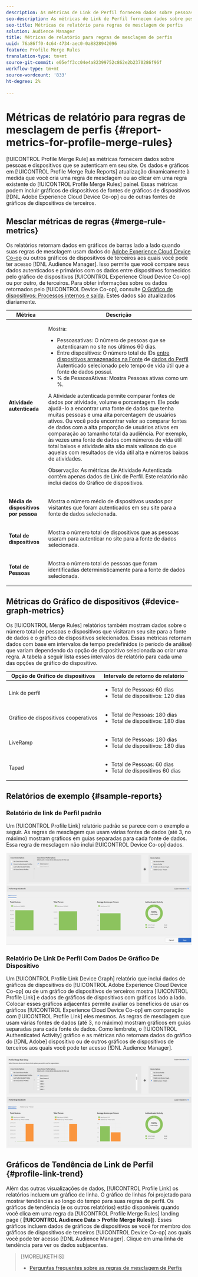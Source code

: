 ```yaml
---
description: As métricas de Link de Perfil fornecem dados sobre pessoas e dispositivos que se autenticam em seu site. Os dados e gráficos no Link do Perfil são atualizados dinamicamente à medida que você cria regras de mesclagem ou quando cla em uma regra existente no painel Regras de mesclagem de Perfis. Essas métricas podem incluir gráficos de dispositivos do Adobe Experience Cloud Device Co-op ou de outras fontes de gráficos de dispositivos de terceiros.
seo-description: As métricas de Link de Perfil fornecem dados sobre pessoas e dispositivos que se autenticam em seu site. Os dados e gráficos no Link do Perfil são atualizados dinamicamente à medida que você cria regras de mesclagem ou quando cla em uma regra existente no painel Regras de mesclagem de Perfis. Essas métricas podem incluir gráficos de dispositivos do Adobe Experience Cloud Device Co-op ou de outras fontes de gráficos de dispositivos de terceiros.
seo-title: Métricas de relatório para regras de mesclagem de perfis
solution: Audience Manager
title: Métricas de relatório para regras de mesclagem de perfis
uuid: 76a86ff0-4c64-4734-aec0-0a8828942096
feature: Profile Merge Rules
translation-type: tm+mt
source-git-commit: e05eff3cc04e4a82399752c862e2b2370286f96f
workflow-type: tm+mt
source-wordcount: '833'
ht-degree: 2%

---
```



# Métricas de relatório para regras de mesclagem de perfis {#report-metrics-for-profile-merge-rules}

[!UICONTROL Profile Merge Rule] as métricas fornecem dados sobre pessoas e dispositivos que se autenticam em seu site. Os dados e gráficos em [!UICONTROL Profile Merge Rule Reports] atualização dinamicamente à medida que você cria uma regra de mesclagem ou ao clicar em uma regra existente do [!UICONTROL Profile Merge Rules] painel. Essas métricas podem incluir gráficos de dispositivos de fontes de gráficos de dispositivos [!DNL Adobe Experience Cloud Device Co-op] ou de outras fontes de gráficos de dispositivos de terceiros.

## Mesclar métricas de regras {#merge-rule-metrics}

Os relatórios retornam dados em gráficos de barras lado a lado quando suas regras de mesclagem usam dados do [Adobe Experience Cloud Device Co-op](https://docs.adobe.com/content/help/en/device-co-op/using/about/overview.html) ou outros gráficos de dispositivos de terceiros aos quais você pode ter acesso [!DNL Audience Manager]. Isso permite que você compare seus dados autenticados e primários com os dados entre dispositivos fornecidos pelo gráfico de dispositivos [!UICONTROL Experience Cloud Device Co-op] ou por outro, de terceiros. Para obter informações sobre os dados retornados pelo [!UICONTROL Device Co-op], consulte [O Gráfico de dispositivos: Processos internos e saída](https://docs.adobe.com/content/help/en/device-co-op/using/device-graph/device-graph-overview.html). Estes dados são atualizados diariamente.

<table id="table_A7FB2F9804F84AC8A6DD05C0E6EE7555"> 
 <thead> 
  <tr> 
   <th colname="col1" class="entry"> Métrica </th> 
   <th colname="col2" class="entry"> Descrição </th> 
  </tr> 
 </thead>
 <tbody> 
  <tr> 
   <td colname="col1"> <p> <b><span class="wintitle"> Atividade autenticada</span></b> </p> </td> 
   <td colname="col2"> <p>Mostra: </p> 
    <ul id="ul_7F7373919A4A49028EF4BF7B28D9F8E9"> 
     <li id="li_FE2F93C496D64ED8928B3E522C9585EA"> <span class="wintitle"> Pessoas</span>ativas: O número de pessoas que se autenticaram no site nos últimos 60 dias. </li> 
     <li id="li_60CFD26EE68B442683C0ED5FED1A79C8"> <span class="wintitle"> Entre dispositivos</span>: O número total de IDs <a href="merge-rules-start.md#create-data-source"> entre dispositivos armazenados na Fonte</a> de <a href="https://docs.adobe.com/content/help/en/audience-manager/user-guide/features/data-sources/manage-datasources.html"> dados do Perfil</a> <a href="merge-rule-definitions.md"></a> Autenticado selecionado pelo tempo de vida útil que a fonte de dados possui. </li> 
     <li id="li_F2F07B6A326C4A18B79A0CF2C47D9677"> <span class="wintitle"> % de Pessoas</span>Ativas: Mostra Pessoas <span class="wintitle"></span> ativas como um %. </li> 
    </ul> <p> <span class="wintitle"> A Atividade</span> autenticada permite comparar fontes de dados por atividade, volume e porcentagem. Ele pode ajudá-lo a encontrar uma fonte de dados que tenha muitas pessoas e uma alta porcentagem de usuários ativos. Ou você pode encontrar valor ao comparar fontes de dados com a alta proporção de usuários ativos em comparação ao tamanho total da audiência. Por exemplo, às vezes uma fonte de dados com números de vida útil total baixos e atividade alta são mais valiosos do que aquelas com resultados de vida útil alta e números baixos de atividades. </p> <p> <p>Observação: As métricas de Atividade <span class="wintitle"> Autenticada contêm apenas dados de Link</span> de <span class="wintitle"></span> Perfil. Este relatório não inclui <span class="wintitle"> dados do Gráfico</span> de dispositivos. </p> </p> </td> 
  </tr> 
  <tr> 
   <td colname="col1"> <p> <b><span class="wintitle"> Média de dispositivos por pessoa</span></b> </p> </td> 
   <td colname="col2"> <p> Mostra o número médio de dispositivos usados por visitantes que foram autenticados em seu site para a fonte de dados selecionada. </p> </td> 
  </tr> 
  <tr> 
   <td colname="col1"> <p> <b><span class="wintitle"> Total de dispositivos</span></b> </p> </td> 
   <td colname="col2"> <p>Mostra o número total de dispositivos que as pessoas usaram para autenticar no site para a fonte de dados selecionada. </p> </td> 
  </tr> 
  <tr> 
   <td colname="col1"> <p> <b><span class="wintitle"> Total de Pessoas</span></b> </p> </td> 
   <td colname="col2"> <p>Mostra o número total de pessoas que foram identificadas deterministicamente para a fonte de dados selecionada. </p> </td> 
  </tr> 
 </tbody> 
</table>

## Métricas do Gráfico de dispositivos {#device-graph-metrics}

Os [!UICONTROL Merge Rules] relatórios também mostram dados sobre o número total de pessoas e dispositivos que visitaram seu site para a fonte de dados e o gráfico de dispositivos selecionados. Essas métricas retornam dados com base em intervalos de tempo predefinidos (o período de análise) que variam dependendo da opção de dispositivo selecionada ao criar uma regra. A tabela a seguir lista esses intervalos de relatório para cada uma das opções de gráfico do dispositivo.

<table id="table_038983EBC71F4A55BBCA99212AC5DEE6"> 
 <thead> 
  <tr> 
   <th colname="col1" class="entry"> Opção de Gráfico de dispositivos </th> 
   <th colname="col2" class="entry"> Intervalo de retorno do relatório </th> 
  </tr>
 </thead>
 <tbody> 
  <tr> 
   <td colname="col1"> <p><span class="wintitle"> Link de perfil</span> </p> </td> 
   <td colname="col2"> <p> 
     <ul id="ul_B2FF2341573840549FFB96579F537082"> 
      <li id="li_B37323C2F2434F41B407500AC5C15447">Total de Pessoas: 60 dias </li> 
      <li id="li_08D911224A60418BBB3CFB4E70CE73D4">Total de dispositivos: 120 dias </li> 
     </ul> </p> </td> 
  </tr> 
  <tr> 
   <td colname="col1"> <p><span class="wintitle"> Gráfico de dispositivos cooperativos</span> </p> </td> 
   <td colname="col2"> <p> 
     <ul id="ul_64AD1DD89DF64703B70B973A463BA020"> 
      <li id="li_D7D3A3871F434CBFA71BE8929EB41648">Total de Pessoas: 180 dias </li> 
      <li id="li_125D387986B2463EB310203CE5857EDA">Total de dispositivos: 180 dias </li> 
     </ul> </p> </td> 
  </tr> 
  <tr> 
   <td colname="col1"> <p><span class="wintitle"> LiveRamp</span> </p> </td> 
   <td colname="col2"> <p> 
     <ul id="ul_2772F3AD7E1440789B635794ECDE8DFB"> 
      <li id="li_1432363829D64615B1D349A3722D6268">Total de Pessoas: 180 dias </li> 
      <li id="li_D5C0E3CE92524B54BBD36C73A326292B">Total de dispositivos: 180 dias </li> 
     </ul> </p> </td> 
  </tr> 
  <tr> 
   <td colname="col1"> <p><span class="wintitle"> Tapad</span> </p> </td> 
   <td colname="col2"> <p> 
     <ul id="ul_274529DB58E6442E95C6AD89BECB1362"> 
      <li id="li_67102211A72A4E47AACFE5E369793C17">Total de Pessoas: 60 dias </li> 
      <li id="li_3E8F3DA6A7B5487895A626674DA363A5">Total de dispositivos 60 dias </li> 
     </ul> </p> </td> 
  </tr> 
 </tbody> 
</table>

## Relatórios de exemplo {#sample-reports}

### Relatório de link de Perfil padrão

Um [!UICONTROL Profile Link] relatório padrão se parece com o exemplo a seguir. As regras de mesclagem que usam várias fontes de dados (até 3, no máximo) mostram gráficos em guias separadas para cada fonte de dados. Essa regra de mesclagem não inclui [!UICONTROL Device Co-op] dados.

![](assets/profile-link-metrics.png)

### Relatório De Link De Perfil Com Dados De Gráfico De Dispositivo

Um [!UICONTROL Profile Link Device Graph] relatório que inclui dados de gráficos de dispositivos do [!UICONTROL Adobe Experience Cloud Device Co-op] ou de um gráfico de dispositivos de terceiros mostra [!UICONTROL Profile Link] e dados de gráficos de dispositivos com gráficos lado a lado. Colocar esses gráficos adjacentes permite avaliar os benefícios de usar os gráficos [!UICONTROL Experience Cloud Device Co-op] em comparação com [!UICONTROL Profile Link] eles mesmos. As regras de mesclagem que usam várias fontes de dados (até 3, no máximo) mostram gráficos em guias separadas para cada fonte de dados. Como lembrete, o [!UICONTROL Authenticated Activity] gráfico e as métricas não retornam dados do gráfico do [!DNL Adobe] dispositivo ou de outros gráficos de dispositivos de terceiros aos quais você pode ter acesso [!DNL Audience Manager].

![](assets/profile-link-graph.png)

## Gráficos de Tendência de Link de Perfil {#profile-link-trend}

Além das outras visualizações de dados, [!UICONTROL Profile Link] os relatórios incluem um gráfico de linha. O gráfico de linhas foi projetado para mostrar tendências ao longo do tempo para suas regras de perfil. Os gráficos de tendência (e os outros relatórios) estão disponíveis quando você clica em uma regra da [!UICONTROL Profile Merge Rules] landing page ( **[!UICONTROL Audience Data > Profile Merge Rules]**). Esses gráficos incluem dados de gráficos de dispositivos se você for membro dos gráficos de dispositivos de terceiros [!UICONTROL Device Co-op] aos quais você pode ter acesso [!DNL Audience Manager]. Clique em uma linha de tendência para ver os dados subjacentes.

>[!MORELIKETHIS]
>
>* [Perguntas frequentes sobre as regras de mesclagem de Perfis](../../faq/faq-profile-merge.md)

